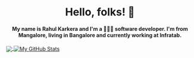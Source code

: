 <h1 align="center">Hello, folks! 👋 </h1>

<h4 align="center">My name is Rahul Karkera and I'm a 👨🏻‍💻 software developer. I'm from Mangalore, living in Bangalore and currently working at Infratab.</h4>

<a href="https://github.com/rhlk92/rhlk92">
  <img align="center" src="https://github-readme-stats.vercel.app/api/top-langs/?username=rhlk92&theme=tokyonight" />
</a>
<a href="https://github.com/rhlk92/rhlk92">
  <img align="center" src="https://github-readme-stats.vercel.app/api?username=rhlk92&theme=tokyonight&show_icons=true&line_height=27&count_private=true" alt="My GitHub Stats" />
</a>
